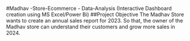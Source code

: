 #Madhav -Store-Ecommerce - Data-Analysis (Interactive Dashboard creation using MS Excel/Power Bi)
##Project Objective
The Madhav Store wants to create an annual sales report for 2023. So that, the owner of the Madhav store can understand their customers and grow more sales in 2024.
